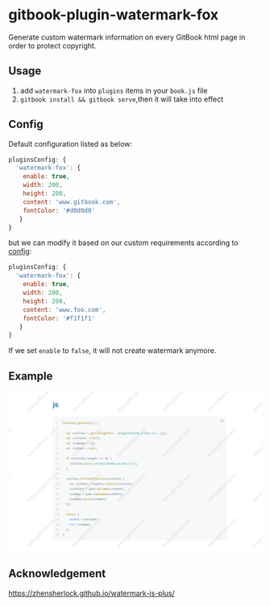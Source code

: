 # gitbook-plugin-watermark-fox

Generate custom watermark information on every GitBook html page in order to protect copyright.

## Usage

1. add `watermark-fox` into `plugins` items in your `book.js` file
2. `gitbook install && gitbook serve`,then it will take into effect

## Config

Default configuration listed as below:

```js
pluginsConfig: {
  'watermark-fox': {
    enable: true,
    width: 200,
    height: 200,
    content: 'www.gitbook.com',
    fontColor: '#d0d0d0'
   }
}
```

but we can modify it based on our custom requirements according to [config](https://zhensherlock.github.io/watermark-js-plus/guide/custom/configs.html):

```js
pluginsConfig: {
  'watermark-fox': {
    enable: true,
    width: 200,
    height: 200,
    content: 'www.foo.com',
    fontColor: '#f1f1f1'
   }
}
```

If we set `enable` to `false`, it will not create watermark anymore.

## Example

![Watermark example](images/watermark-example.png "Watermark example")

## Acknowledgement

https://zhensherlock.github.io/watermark-js-plus/
